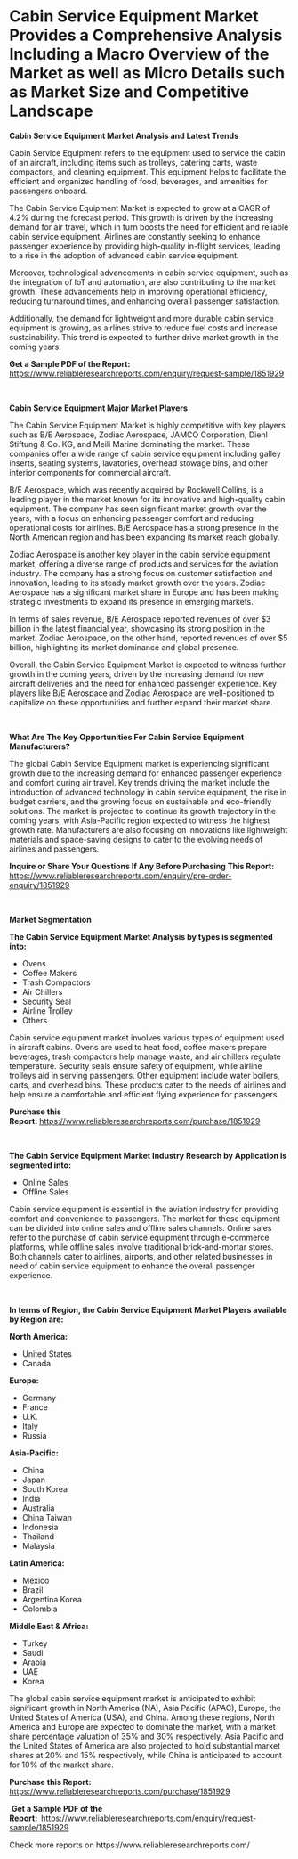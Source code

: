 <p><h1>Cabin Service Equipment Market Provides a Comprehensive Analysis Including a Macro Overview of the Market as well as Micro Details such as Market Size and Competitive Landscape</h1></p><p><strong>Cabin Service Equipment Market Analysis and Latest Trends</strong></p>
<p><p>Cabin Service Equipment refers to the equipment used to service the cabin of an aircraft, including items such as trolleys, catering carts, waste compactors, and cleaning equipment. This equipment helps to facilitate the efficient and organized handling of food, beverages, and amenities for passengers onboard.</p><p>The Cabin Service Equipment Market is expected to grow at a CAGR of 4.2% during the forecast period. This growth is driven by the increasing demand for air travel, which in turn boosts the need for efficient and reliable cabin service equipment. Airlines are constantly seeking to enhance passenger experience by providing high-quality in-flight services, leading to a rise in the adoption of advanced cabin service equipment.</p><p>Moreover, technological advancements in cabin service equipment, such as the integration of IoT and automation, are also contributing to the market growth. These advancements help in improving operational efficiency, reducing turnaround times, and enhancing overall passenger satisfaction.</p><p>Additionally, the demand for lightweight and more durable cabin service equipment is growing, as airlines strive to reduce fuel costs and increase sustainability. This trend is expected to further drive market growth in the coming years.</p></p>
<p><strong>Get a Sample PDF of the Report:&nbsp;</strong> <a href="https://www.reliableresearchreports.com/enquiry/request-sample/1851929">https://www.reliableresearchreports.com/enquiry/request-sample/1851929</a></p>
<p>&nbsp;</p>
<p><strong>Cabin Service Equipment Major Market Players</strong></p>
<p><p>The Cabin Service Equipment Market is highly competitive with key players such as B/E Aerospace, Zodiac Aerospace, JAMCO Corporation, Diehl Stiftung & Co. KG, and Meili Marine dominating the market. These companies offer a wide range of cabin service equipment including galley inserts, seating systems, lavatories, overhead stowage bins, and other interior components for commercial aircraft.</p><p>B/E Aerospace, which was recently acquired by Rockwell Collins, is a leading player in the market known for its innovative and high-quality cabin equipment. The company has seen significant market growth over the years, with a focus on enhancing passenger comfort and reducing operational costs for airlines. B/E Aerospace has a strong presence in the North American region and has been expanding its market reach globally.</p><p>Zodiac Aerospace is another key player in the cabin service equipment market, offering a diverse range of products and services for the aviation industry. The company has a strong focus on customer satisfaction and innovation, leading to its steady market growth over the years. Zodiac Aerospace has a significant market share in Europe and has been making strategic investments to expand its presence in emerging markets.</p><p>In terms of sales revenue, B/E Aerospace reported revenues of over $3 billion in the latest financial year, showcasing its strong position in the market. Zodiac Aerospace, on the other hand, reported revenues of over $5 billion, highlighting its market dominance and global presence.</p><p>Overall, the Cabin Service Equipment Market is expected to witness further growth in the coming years, driven by the increasing demand for new aircraft deliveries and the need for enhanced passenger experience. Key players like B/E Aerospace and Zodiac Aerospace are well-positioned to capitalize on these opportunities and further expand their market share.</p></p>
<p>&nbsp;</p>
<p><strong>What Are The Key Opportunities For Cabin Service Equipment Manufacturers?</strong></p>
<p><p>The global Cabin Service Equipment market is experiencing significant growth due to the increasing demand for enhanced passenger experience and comfort during air travel. Key trends driving the market include the introduction of advanced technology in cabin service equipment, the rise in budget carriers, and the growing focus on sustainable and eco-friendly solutions. The market is projected to continue its growth trajectory in the coming years, with Asia-Pacific region expected to witness the highest growth rate. Manufacturers are also focusing on innovations like lightweight materials and space-saving designs to cater to the evolving needs of airlines and passengers.</p></p>
<p><strong>Inquire or Share Your Questions If Any Before Purchasing This Report:</strong> <a href="https://www.reliableresearchreports.com/enquiry/pre-order-enquiry/1851929">https://www.reliableresearchreports.com/enquiry/pre-order-enquiry/1851929</a></p>
<p>&nbsp;</p>
<p><strong>Market Segmentation</strong></p>
<p><strong>The Cabin Service Equipment Market Analysis by types is segmented into:</strong></p>
<p><ul><li>Ovens</li><li>Coffee Makers</li><li>Trash Compactors</li><li>Air Chillers</li><li>Security Seal</li><li>Airline Trolley</li><li>Others</li></ul></p>
<p><p>Cabin service equipment market involves various types of equipment used in aircraft cabins. Ovens are used to heat food, coffee makers prepare beverages, trash compactors help manage waste, and air chillers regulate temperature. Security seals ensure safety of equipment, while airline trolleys aid in serving passengers. Other equipment include water boilers, carts, and overhead bins. These products cater to the needs of airlines and help ensure a comfortable and efficient flying experience for passengers.</p></p>
<p><strong>Purchase this Report:&nbsp;</strong><a href="https://www.reliableresearchreports.com/purchase/1851929">https://www.reliableresearchreports.com/purchase/1851929</a></p>
<p>&nbsp;</p>
<p><strong>The Cabin Service Equipment Market Industry Research by Application is segmented into:</strong></p>
<p><ul><li>Online Sales</li><li>Offline Sales</li></ul></p>
<p><p>Cabin service equipment is essential in the aviation industry for providing comfort and convenience to passengers. The market for these equipment can be divided into online sales and offline sales channels. Online sales refer to the purchase of cabin service equipment through e-commerce platforms, while offline sales involve traditional brick-and-mortar stores. Both channels cater to airlines, airports, and other related businesses in need of cabin service equipment to enhance the overall passenger experience.</p></p>
<p>&nbsp;</p>
<p><strong>In terms of Region, the Cabin Service Equipment Market Players available by Region are:</strong></p>
<p>
    <p> <strong> North America: </strong>
        <ul>
            <li>United States</li>
            <li>Canada</li>
        </ul>
        </p> 
    <p> <strong> Europe: </strong>
        <ul>
            <li>Germany</li>
            <li>France</li>
            <li>U.K.</li>
            <li>Italy</li>
            <li>Russia</li>
        </ul>
        </p> 
    <p> <strong> Asia-Pacific: </strong>
        <ul>
            <li>China</li>
            <li>Japan</li>
            <li>South Korea</li>
            <li>India</li>
            <li>Australia</li>
            <li>China Taiwan</li>
            <li>Indonesia</li>
            <li>Thailand</li>
            <li>Malaysia</li>
        </ul>
        </p> 
    <p> <strong> Latin America: </strong>
        <ul>
            <li>Mexico</li>
            <li>Brazil</li>
            <li>Argentina Korea</li>
            <li>Colombia</li>
        </ul>
        </p> 
    <p> <strong> Middle East & Africa: </strong>
        <ul>
            <li>Turkey</li>
            <li>Saudi</li>
            <li>Arabia</li>
            <li>UAE</li>
            <li>Korea</li>
        </ul>
    </p>
    </p>
<p><p>The global cabin service equipment market is anticipated to exhibit significant growth in North America (NA), Asia Pacific (APAC), Europe, the United States of America (USA), and China. Among these regions, North America and Europe are expected to dominate the market, with a market share percentage valuation of 35% and 30% respectively. Asia Pacific and the United States of America are also projected to hold substantial market shares at 20% and 15% respectively, while China is anticipated to account for 10% of the market share.</p></p>
<p><strong>Purchase this Report: </strong><a href="https://www.reliableresearchreports.com/purchase/1851929">https://www.reliableresearchreports.com/purchase/1851929</a></p>
<p>&nbsp;<strong>Get a Sample PDF of the Report:&nbsp;&nbsp;</strong><a href="https://www.reliableresearchreports.com/enquiry/request-sample/1851929">https://www.reliableresearchreports.com/enquiry/request-sample/1851929</a></p>
<p><strong></strong></p>
<p>Check more reports on https://www.reliableresearchreports.com/</p>